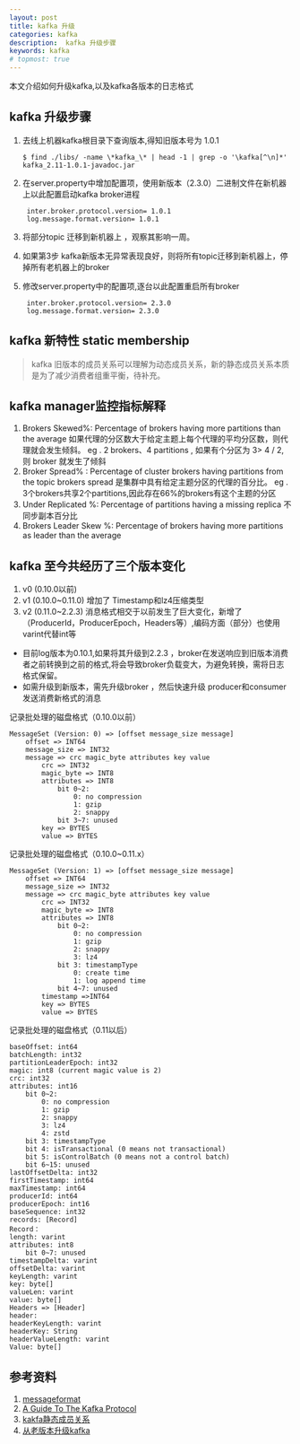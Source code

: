 ```yaml
---
layout: post
title: kafka 升级
categories: kafka
description:  kafka 升级步骤
keywords: kafka
# topmost: true
---
```


本文介绍如何升级kafka,以及kafka各版本的日志格式

## kafka 升级步骤
1. 去线上机器kafka根目录下查询版本,得知旧版本号为 1.0.1
    ```shell
    $ find ./libs/ -name \*kafka_\* | head -1 | grep -o '\kafka[^\n]*'
    kafka_2.11-1.0.1-javadoc.jar
    ```
2. 在server.property中增加配置项，使用新版本（2.3.0）二进制文件在新机器上以此配置启动kafka broker进程
   ```shell
    inter.broker.protocol.version= 1.0.1
    log.message.format.version= 1.0.1
   ```
  
3. 将部分topic 迁移到新机器上 ，观察其影响一周。
4. 如果第3步 kafka新版本无异常表现良好，则将所有topic迁移到新机器上，停掉所有老机器上的broker
5. 修改server.property中的配置项,逐台以此配置重启所有broker
   ```
    inter.broker.protocol.version= 2.3.0
    log.message.format.version= 2.3.0
   ```  

##  kafka 新特性 static membership
> kafka 旧版本的成员关系可以理解为动态成员关系，新的静态成员关系本质是为了减少消费者组重平衡，待补充。

## kafka manager监控指标解释
1. Brokers Skewed%: Percentage of brokers having more partitions than the average 
    如果代理的分区数大于给定主题上每个代理的平均分区数，则代理就会发生倾斜。
    eg . 2 brokers、4 partitions , 如果有个分区为 3>  4 / 2,则 broker 就发生了倾斜  
2. Broker Spread% : Percentage of cluster brokers having partitions from the topic
    brokers spread  是集群中具有给定主题分区的代理的百分比。
    eg . 3个brokers共享2个partitions,因此存在66%的brokers有这个主题的分区
3. Under Replicated %: Percentage of partitions having a missing replica   不同步副本百分比
4. Brokers Leader Skew %: Percentage of brokers having more partitions as leader than the average

## kafka 至今共经历了三个版本变化

1. v0 (0.10.0以前)
2. v1 (0.10.0~0.11.0) 增加了 Timestamp和lz4压缩类型
3. v2 (0.11.0~2.2.3) 消息格式相交于以前发生了巨大变化，新增了（ProducerId，ProducerEpoch，Headers等）,编码方面（部分）也使用varint代替int等
* 目前log版本为0.10.1,如果将其升级到2.2.3 ，broker在发送响应到旧版本消费者之前转换到之前的格式,将会导致broker负载变大，为避免转换，需将日志格式保留。
* 如需升级到新版本，需先升级broker ，然后快速升级 producer和consumer发送消费新格式的消息

记录批处理的磁盘格式（0.10.0以前）
```
MessageSet (Version: 0) => [offset message_size message]
    offset => INT64
    message_size => INT32
    message => crc magic_byte attributes key value
        crc => INT32
        magic_byte => INT8
        attributes => INT8
            bit 0~2:
                0: no compression
                1: gzip
                2: snappy
            bit 3~7: unused
        key => BYTES
        value => BYTES
```
记录批处理的磁盘格式（0.10.0~0.11.x）
```
MessageSet (Version: 1) => [offset message_size message]
    offset => INT64
    message_size => INT32
    message => crc magic_byte attributes key value
        crc => INT32
        magic_byte => INT8
        attributes => INT8
            bit 0~2:
                0: no compression
                1: gzip
                2: snappy
                3: lz4
            bit 3: timestampType
                0: create time
                1: log append time
            bit 4~7: unused
        timestamp =>INT64
        key => BYTES
        value => BYTES
```
记录批处理的磁盘格式（0.11以后）
```
baseOffset: int64
batchLength: int32
partitionLeaderEpoch: int32
magic: int8 (current magic value is 2)
crc: int32
attributes: int16
    bit 0~2:
        0: no compression
        1: gzip
        2: snappy
        3: lz4
        4: zstd
    bit 3: timestampType
    bit 4: isTransactional (0 means not transactional)
    bit 5: isControlBatch (0 means not a control batch)
    bit 6~15: unused
lastOffsetDelta: int32
firstTimestamp: int64
maxTimestamp: int64
producerId: int64
producerEpoch: int16
baseSequence: int32
records: [Record]
Record：
length: varint
attributes: int8
    bit 0~7: unused
timestampDelta: varint
offsetDelta: varint
keyLength: varint
key: byte[]
valueLen: varint
value: byte[]
Headers => [Header]
header:
headerKeyLength: varint
headerKey: String
headerValueLength: varint
Value: byte[]
```


## 参考资料 
1. [messageformat](https://kafka.apache.org/documentation/#messageformat)
2. [A Guide To The Kafka Protocol](https://cwiki.apache.org/confluence/display/KAFKA/A+Guide+To+The+Kafka+Protocol#AGuideToTheKafkaProtocol-Messagesets)
3. [kakfa静态成员关系](https://cwiki.apache.org/confluence/display/KAFKA/KIP-345%3A+Introduce+static+membership+protocol+to+reduce+consumer+rebalances)
4. [从老版本升级kafka](https://www.orchome.com/505)